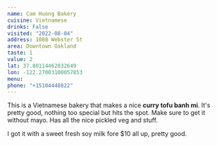 ```yaml
---
name: Cam Huong Bakery
cuisine: Vietnamese
drinks: False
visited: "2022-08-04"
address: 1088 Webster St
area: Downtown Oakland
taste: 1
value: 2
lat: 37.80114462032649
lon: -122.27003100057853
menu: 
phone: "+15104448822"
---
```


This is a Vietnamese bakery that makes a nice **curry tofu banh mi**. It's pretty good, nothing too special but hits the spot. Make sure to get it without mayo. Has all the nice pickled veg and stuff.

I got it with a sweet fresh soy milk fore $10 all up, pretty good.
